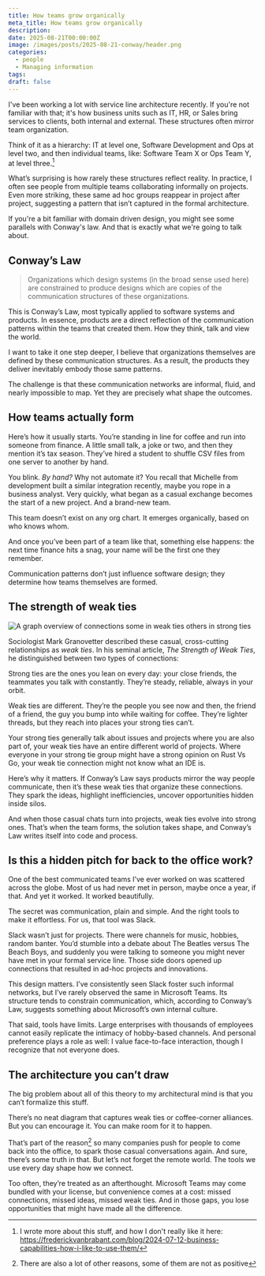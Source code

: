 ```yaml
---
title: How teams grow organically
meta_title: How teams grow organically
description:
date: 2025-08-21T00:00:00Z
image: /images/posts/2025-08-21-conway/header.png
categories:
  - people
  - Managing information
tags:
draft: false
---
```


I've been working a lot with service line architecture recently. If you're not familiar with that; it's how business units such as IT, HR, or Sales bring services to clients, both internal and external. These structures often mirror team organization.

Think of it as a hierarchy: IT at level one, Software Development and Ops at level two, and then individual teams, like: Software Team X or Ops Team Y, at level three.[^1]

What’s surprising is how rarely these structures reflect reality. In practice, I often see people from multiple teams collaborating informally on projects. Even more striking, these same ad hoc groups reappear in project after project, suggesting a pattern that isn’t captured in the formal architecture.

If you're a bit familiar with domain driven design, you might see some parallels with Conway's law. And that is exactly what we're going to talk about.

## Conway’s Law

> Organizations which design systems (in the broad sense used here) are constrained to produce designs which are copies of the communication structures of these organizations.

This is Conway’s Law, most typically applied to software systems and products. In essence, products are a direct reflection of the communication patterns within the teams that created them. How they think, talk and view the world.

I want to take it one step deeper, I believe that organizations themselves are defined by these communication structures. As a result, the products they deliver inevitably embody those same patterns.

The challenge is that these communication networks are informal, fluid, and nearly impossible to map. Yet they are precisely what shape the outcomes.

## How teams actually form

Here’s how it usually starts. You’re standing in line for coffee and run into someone from finance. A little small talk, a joke or two, and then they mention it’s tax season. They’ve hired a student to shuffle CSV files from one server to another by hand.

You blink. _By hand?_ Why not automate it? You recall that Michelle from development built a similar integration recently, maybe you rope in a business analyst. Very quickly, what began as a casual exchange becomes the start of a new project. And a brand-new team.

This team doesn’t exist on any org chart. It emerges organically, based on who knows whom.

And once you’ve been part of a team like that, something else happens: the next time finance hits a snag, your name will be the first one they remember.

Communication patterns don’t just influence software design; they determine how teams themselves are formed.

## The strength of weak ties

![A graph overview of connections some in weak ties others in strong ties](/images/2025-08-21-conway/ties.png)

Sociologist Mark Granovetter described these casual, cross-cutting relationships as _weak ties_. In his seminal article, _The Strength of Weak Ties_, he distinguished between two types of connections:

Strong ties are the ones you lean on every day: your close friends, the teammates you talk with constantly. They’re steady, reliable, always in your orbit.

Weak ties are different. They’re the people you see now and then, the friend of a friend, the guy you bump into while waiting for coffee. They’re lighter threads, but they reach into places your strong ties can’t.

Your strong ties generally talk about issues and projects where you are also part of, your weak ties have an entire different world of projects. Where everyone in your strong tie group might have a strong opinion on Rust Vs Go, your weak tie connection might not know what an IDE is.

Here’s why it matters. If Conway’s Law says products mirror the way people communicate, then it’s these weak ties that organize these connections. They spark the ideas, highlight inefficiencies, uncover opportunities hidden inside silos.

And when those casual chats turn into projects, weak ties evolve into strong ones. That’s when the team forms, the solution takes shape, and Conway’s Law writes itself into code and process.

## Is this a hidden pitch for back to the office work?

One of the best communicated teams I’ve ever worked on was scattered across the globe. Most of us had never met in person, maybe once a year, if that. And yet it worked. It worked beautifully.

The secret was communication, plain and simple. And the right tools to make it effortless. For us, that tool was Slack.

Slack wasn’t just for projects. There were channels for music, hobbies, random banter. You’d stumble into a debate about The Beatles versus The Beach Boys, and suddenly you were talking to someone you might never have met in your formal service line. Those side doors opened up connections that resulted in ad-hoc projects and innovations.

This design matters. I’ve consistently seen Slack foster such informal networks, but I’ve rarely observed the same in Microsoft Teams. Its structure tends to constrain communication, which, according to Conway’s Law, suggests something about Microsoft’s own internal culture.

That said, tools have limits. Large enterprises with thousands of employees cannot easily replicate the intimacy of hobby-based channels. And personal preference plays a role as well: I value face-to-face interaction, though I recognize that not everyone does.

## The architecture you can’t draw

The big problem about all of this theory to my architectural mind is that you can’t formalize this stuff.

There’s no neat diagram that captures weak ties or coffee-corner alliances. But you can encourage it. You can make room for it to happen.

That’s part of the reason[^2] so many companies push for people to come back into the office, to spark those casual conversations again. And sure, there’s some truth in that. But let’s not forget the remote world. The tools we use every day shape how we connect.

Too often, they’re treated as an afterthought. Microsoft Teams may come bundled with your license, but convenience comes at a cost: missed connections, missed ideas, missed weak ties. And in those gaps, you lose opportunities that might have made all the difference.

[^1]: I wrote more about this stuff, and how I don't really like it here: https://frederickvanbrabant.com/blog/2024-07-12-business-capabilities-how-i-like-to-use-them/

[^2]: There are also a lot of other reasons, some of them are not as positive
